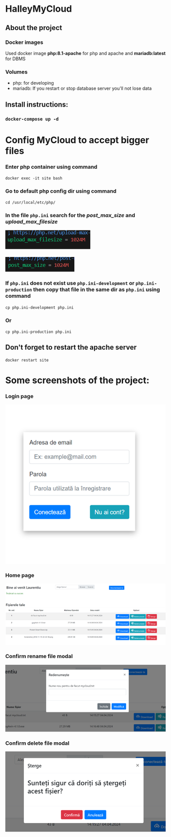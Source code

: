 # HalleyMyCloud
## About the project
### Docker images
Used docker image **php:8.1-apache** for php and apache and **mariadb:latest** for DBMS
### Volumes
- php: for developing
- mariadb: If you restart or stop database server you'll not lose data

## Install instructions:
### `docker-compose up -d`

# Config MyCloud to accept bigger files
### Enter php container using command
`docker exec -it site bash`
### Go to default php config dir using command
`cd /usr/local/etc/php/`
### In the file `php.ini` search for the *post_max_size* and *upload_max_filesize*
 
![alt text](aboutImages/upload_max_filesize.png)
###
![alt text](aboutImages/post_max_size.png)

### If `php.ini` does not exist use `php.ini-development` or `php.ini-production` then copy that file in the same dir as `php.ini` using command
`cp php.ini-development php.ini`
### Or
`cp php.ini-production php.ini`
## Don't forget to restart the apache server
`docker restart site`

# Some screenshots of the project:

### Login page
![alt text](aboutImages/login.png)

### Home page
![alt text](aboutImages/home.png)

### Confirm rename file modal
![alt text](aboutImages/rename.png)

### Confirm delete file modal
![alt text](aboutImages/delete.png)